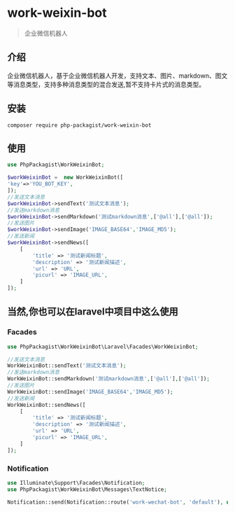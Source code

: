 # work-weixin-bot
> 企业微信机器人

## 介绍
企业微信机器人，基于企业微信机器人开发，支持文本、图片、markdown、图文等消息类型，支持多种消息类型的混合发送,暂不支持卡片式的消息类型。

## 安装
```composer require php-packagist/work-weixin-bot```

## 使用
```php
use PhpPackagist\WorkWeixinBot;

$workWeixinBot =  new WorkWeixinBot([
'key'=>'YOU_BOT_KEY',
]);
//发送文本消息
$workWeixinBot->sendText('测试文本消息');
//发送markdown消息
$workWeixinBot->sendMarkdown('测试markdown消息',['@all'],['@all']);
//发送图片
$workWeixinBot->sendImage('IMAGE_BASE64','IMAGE_MD5');
//发送新闻
$workWeixinBot->sendNews([
    [
        'title' => '测试新闻标题',
        'description' => '测试新闻描述',
        'url' => 'URL',
        'picurl' => 'IMAGE_URL',
    ]
]);
```
## 当然,你也可以在laravel中项目中这么使用
### Facades
```php
use PhpPackagist\WorkWeixinBot\Laravel\Facades\WorkWeixinBot;

//发送文本消息
WorkWeixinBot::sendText('测试文本消息');
//发送markdown消息
WorkWeixinBot::sendMarkdown('测试markdown消息',['@all'],['@all']);
//发送图片
WorkWeixinBot::sendImage('IMAGE_BASE64','IMAGE_MD5');
//发送新闻
WorkWeixinBot::sendNews([
    [
        'title' => '测试新闻标题',
        'description' => '测试新闻描述',
        'url' => 'URL',
        'picurl' => 'IMAGE_URL',
    ]
]);
```

### Notification
```php
use Illuminate\Support\Facades\Notification;
use PhpPackagist\WorkWeixinBot\Messages\TextNotice;

Notification::send(Notification::route('work-wechat-bot', 'default'), new TextNotification('测试文本消息'));
```
